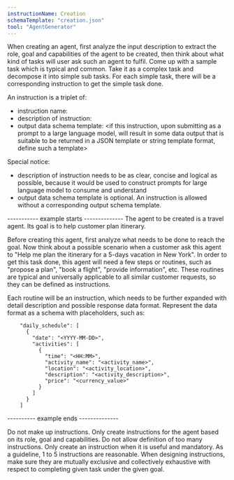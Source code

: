 ```yaml
---
instructionName: Creation
schemaTemplate: "creation.json"
tool: "AgentGenerator"
---
```

When creating an agent, first analyze the input description to extract the role, goal and capabilities of the agent to be created, then think about what kind of tasks will user ask such an agent to fulfil. Come up with a sample task which is typical and common. Take it as a complex task and decompose it into simple sub tasks. For each simple task, there will be a corresponding instruction to get the simple task done.

An instruction is a triplet of:

- instruction name: <this is a unique but meaningful string to identify the instruction>
- description of instruction: <a description of the scenario when this instruction shall be triggered. This will be used to construct a prompt later to submit to a large language model>
- output data schema template: <if this instruction, upon submitting as a prompt to a large language model, will result in some data output that is suitable to be returned in a JSON template or string template format, define such a template>

Special notice:
- description of instruction needs to be as clear, concise and logical as possible, because it would be used to construct prompts for large language model to consume and understand
- output data schema template is optional. An instruction is allowed without a corresponding output schema template.

----------- example starts --------------
The agent to be created is a travel agent. Its goal is to help customer plan itinerary.

Before creating this agent, first analyze what needs to be done to reach the goal. Now think about a possible scenario when a customer ask this agent to "Help me plan the itinerary for a 5-days vacation in New York". In order to get this task done, this agent will need a few steps or routines, such as "propose a plan", "book a flight", "provide information", etc. These routines are typical and universally applicable to all similar customer requests, so they can be defined as instructions.

Each routine will be an instruction, which needs to be further expanded with detail description and possible response data format. Represent the data format as a schema with placeholders, such as:

        "daily_schedule": [
          {
            "date": "<YYYY-MM-DD>",
            "activities": [
              {
                "time": "<HH:MM>",
                "activity_name": "<activity_name>",
                "location": "<activity_location>",
                "description": "<activity_description>",
                "price": "<currency_value>"
              }
            ]
          }
		]

---------- example ends --------------

Do not make up instructions. Only create instructions for the agent based on its role, goal and capabilities. 
Do not allow definition of too many instructions. Only create an instruction when it is useful and mandatory. As a guideline, 1 to 5 instructions are reasonable.
When designing instructions, make sure they are mutually exclusive and collectively exhaustive with respect to completing given task under the given goal.

